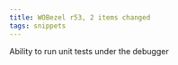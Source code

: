 ```yaml
---
title: WOBezel r53, 2 items changed
tags: snippets
---
```


Ability to run unit tests under the debugger
